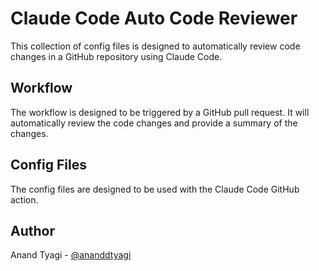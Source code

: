 # Claude Code Auto Code Reviewer

This collection of config files is designed to automatically review code changes in a GitHub repository using Claude Code.

## Workflow

The workflow is designed to be triggered by a GitHub pull request. It will automatically review the code changes and provide a summary of the changes.

## Config Files

The config files are designed to be used with the Claude Code GitHub action.

## Author

Anand Tyagi - [@ananddtyagi](https://github.com/ananddtyagi)